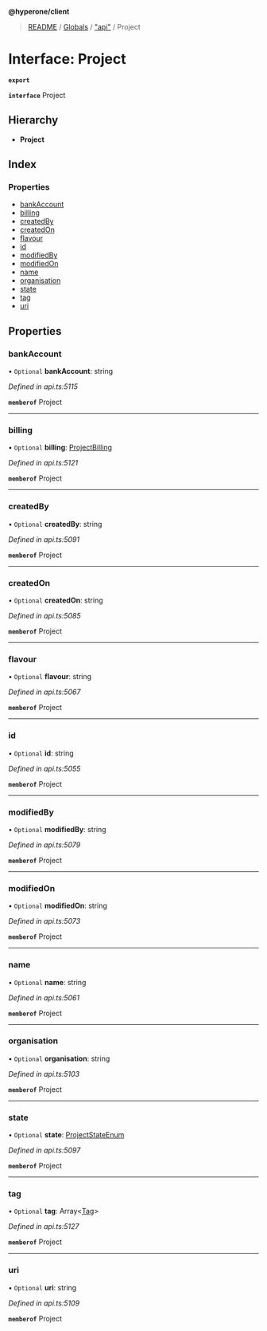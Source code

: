**@hyperone/client**

> [README](../README.md) / [Globals](../globals.md) / ["api"](../modules/_api_.md) / Project

# Interface: Project

**`export`** 

**`interface`** Project

## Hierarchy

* **Project**

## Index

### Properties

* [bankAccount](_api_.project.md#bankaccount)
* [billing](_api_.project.md#billing)
* [createdBy](_api_.project.md#createdby)
* [createdOn](_api_.project.md#createdon)
* [flavour](_api_.project.md#flavour)
* [id](_api_.project.md#id)
* [modifiedBy](_api_.project.md#modifiedby)
* [modifiedOn](_api_.project.md#modifiedon)
* [name](_api_.project.md#name)
* [organisation](_api_.project.md#organisation)
* [state](_api_.project.md#state)
* [tag](_api_.project.md#tag)
* [uri](_api_.project.md#uri)

## Properties

### bankAccount

• `Optional` **bankAccount**: string

*Defined in api.ts:5115*

**`memberof`** Project

___

### billing

• `Optional` **billing**: [ProjectBilling](_api_.projectbilling.md)

*Defined in api.ts:5121*

**`memberof`** Project

___

### createdBy

• `Optional` **createdBy**: string

*Defined in api.ts:5091*

**`memberof`** Project

___

### createdOn

• `Optional` **createdOn**: string

*Defined in api.ts:5085*

**`memberof`** Project

___

### flavour

• `Optional` **flavour**: string

*Defined in api.ts:5067*

**`memberof`** Project

___

### id

• `Optional` **id**: string

*Defined in api.ts:5055*

**`memberof`** Project

___

### modifiedBy

• `Optional` **modifiedBy**: string

*Defined in api.ts:5079*

**`memberof`** Project

___

### modifiedOn

• `Optional` **modifiedOn**: string

*Defined in api.ts:5073*

**`memberof`** Project

___

### name

• `Optional` **name**: string

*Defined in api.ts:5061*

**`memberof`** Project

___

### organisation

• `Optional` **organisation**: string

*Defined in api.ts:5103*

**`memberof`** Project

___

### state

• `Optional` **state**: [ProjectStateEnum](../enums/_api_.projectstateenum.md)

*Defined in api.ts:5097*

**`memberof`** Project

___

### tag

• `Optional` **tag**: Array\<[Tag](_api_.tag.md)>

*Defined in api.ts:5127*

**`memberof`** Project

___

### uri

• `Optional` **uri**: string

*Defined in api.ts:5109*

**`memberof`** Project
